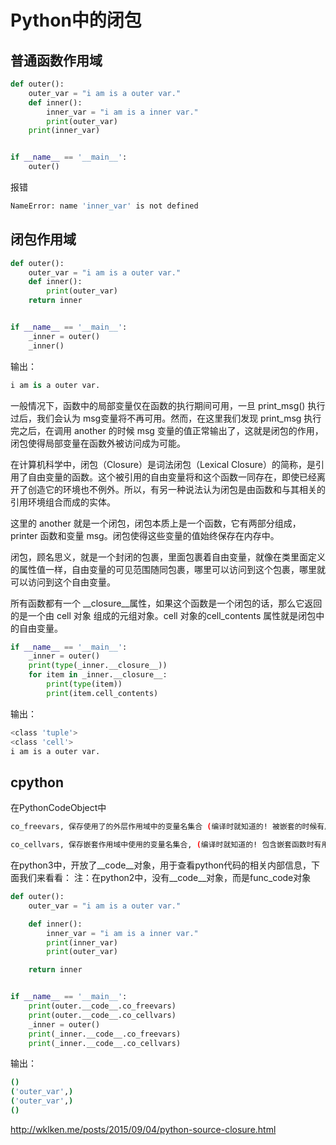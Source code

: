 # Python中的闭包

## 普通函数作用域
```python
def outer():
    outer_var = "i am is a outer var."
    def inner():
        inner_var = "i am is a inner var."
        print(outer_var)
    print(inner_var)


if __name__ == '__main__':
    outer()
```
报错
```sh
NameError: name 'inner_var' is not defined
```

## 闭包作用域
```python
def outer():
    outer_var = "i am is a outer var."
    def inner():
        print(outer_var)
    return inner


if __name__ == '__main__':
    _inner = outer()
    _inner()
```
输出：
```python
i am is a outer var.
```
一般情况下，函数中的局部变量仅在函数的执行期间可用，一旦 print_msg() 执行过后，我们会认为 msg变量将不再可用。然而，在这里我们发现 print_msg 执行完之后，在调用 another 的时候 msg 变量的值正常输出了，这就是闭包的作用，闭包使得局部变量在函数外被访问成为可能。

在计算机科学中，闭包（Closure）是词法闭包（Lexical Closure）的简称，是引用了自由变量的函数。这个被引用的自由变量将和这个函数一同存在，即使已经离开了创造它的环境也不例外。所以，有另一种说法认为闭包是由函数和与其相关的引用环境组合而成的实体。

这里的 another 就是一个闭包，闭包本质上是一个函数，它有两部分组成，printer 函数和变量 msg。闭包使得这些变量的值始终保存在内存中。

闭包，顾名思义，就是一个封闭的包裹，里面包裹着自由变量，就像在类里面定义的属性值一样，自由变量的可见范围随同包裹，哪里可以访问到这个包裹，哪里就可以访问到这个自由变量。

所有函数都有一个 __closure__属性，如果这个函数是一个闭包的话，那么它返回的是一个由 cell 对象 组成的元组对象。cell 对象的cell_contents 属性就是闭包中的自由变量。
```python
if __name__ == '__main__':
    _inner = outer()
    print(type(_inner.__closure__))
    for item in _inner.__closure__:
        print(type(item))
        print(item.cell_contents)
```
输出：
```sh
<class 'tuple'>
<class 'cell'>
i am is a outer var.
```

## cpython
在PythonCodeObject中
```sh
co_freevars, 保存使用了的外层作用域中的变量名集合 (编译时就知道的! 被嵌套的时候有用)

co_cellvars, 保存嵌套作用域中使用的变量名集合, (编译时就知道的! 包含嵌套函数时有用)
```

在python3中，开放了__code__对象，用于查看python代码的相关内部信息，下面我们来看看：
注：在python2中，没有__code__对象，而是func_code对象
```python
def outer():
    outer_var = "i am is a outer var."

    def inner():
        inner_var = "i am is a inner var."
        print(inner_var)
        print(outer_var)

    return inner


if __name__ == '__main__':
    print(outer.__code__.co_freevars)
    print(outer.__code__.co_cellvars)
    _inner = outer()
    print(_inner.__code__.co_freevars)
    print(_inner.__code__.co_cellvars)

```
输出：
```sh
()
('outer_var',)
('outer_var',)
()
```


http://wklken.me/posts/2015/09/04/python-source-closure.html